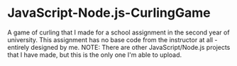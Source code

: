 # JavaScript-Node.js-CurlingGame
A game of curling that I made for a school assignment in the second year of university. This assignment has no base code from the instructor at all - entirely designed by me. NOTE: There are other JavaScript/Node.js projects that I have made, but this is the only one I'm able to upload.
